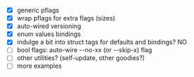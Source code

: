 * [x] generic pflags
* [x] wrap pflags for extra flags (sizes)
* [x] auto-wired versioning
* [x] enum values bindings
* [x] indulge a bit into struct tags for defaults and bindings? NO
* [ ] bool flags: auto-wire --no-xx (or --skip-x) flag
* [ ] other utilities? (self-update, other goodies?)
* [ ] more examples
